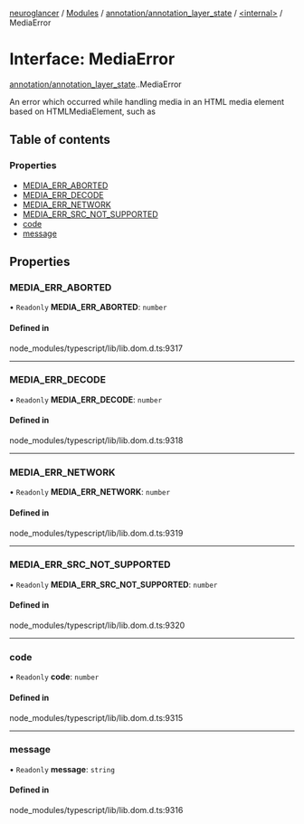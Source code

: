 [neuroglancer](../README.md) / [Modules](../modules.md) / [annotation/annotation\_layer\_state](../modules/annotation_annotation_layer_state.md) / [<internal\>](../modules/annotation_annotation_layer_state._internal_.md) / MediaError

# Interface: MediaError

[annotation/annotation_layer_state](../modules/annotation_annotation_layer_state.md).[<internal>](../modules/annotation_annotation_layer_state._internal_.md).MediaError

An error which occurred while handling media in an HTML media element based on HTMLMediaElement, such as <audio> or <video>.

## Table of contents

### Properties

- [MEDIA\_ERR\_ABORTED](annotation_annotation_layer_state._internal_.MediaError.md#media_err_aborted)
- [MEDIA\_ERR\_DECODE](annotation_annotation_layer_state._internal_.MediaError.md#media_err_decode)
- [MEDIA\_ERR\_NETWORK](annotation_annotation_layer_state._internal_.MediaError.md#media_err_network)
- [MEDIA\_ERR\_SRC\_NOT\_SUPPORTED](annotation_annotation_layer_state._internal_.MediaError.md#media_err_src_not_supported)
- [code](annotation_annotation_layer_state._internal_.MediaError.md#code)
- [message](annotation_annotation_layer_state._internal_.MediaError.md#message)

## Properties

### MEDIA\_ERR\_ABORTED

• `Readonly` **MEDIA\_ERR\_ABORTED**: `number`

#### Defined in

node_modules/typescript/lib/lib.dom.d.ts:9317

___

### MEDIA\_ERR\_DECODE

• `Readonly` **MEDIA\_ERR\_DECODE**: `number`

#### Defined in

node_modules/typescript/lib/lib.dom.d.ts:9318

___

### MEDIA\_ERR\_NETWORK

• `Readonly` **MEDIA\_ERR\_NETWORK**: `number`

#### Defined in

node_modules/typescript/lib/lib.dom.d.ts:9319

___

### MEDIA\_ERR\_SRC\_NOT\_SUPPORTED

• `Readonly` **MEDIA\_ERR\_SRC\_NOT\_SUPPORTED**: `number`

#### Defined in

node_modules/typescript/lib/lib.dom.d.ts:9320

___

### code

• `Readonly` **code**: `number`

#### Defined in

node_modules/typescript/lib/lib.dom.d.ts:9315

___

### message

• `Readonly` **message**: `string`

#### Defined in

node_modules/typescript/lib/lib.dom.d.ts:9316
